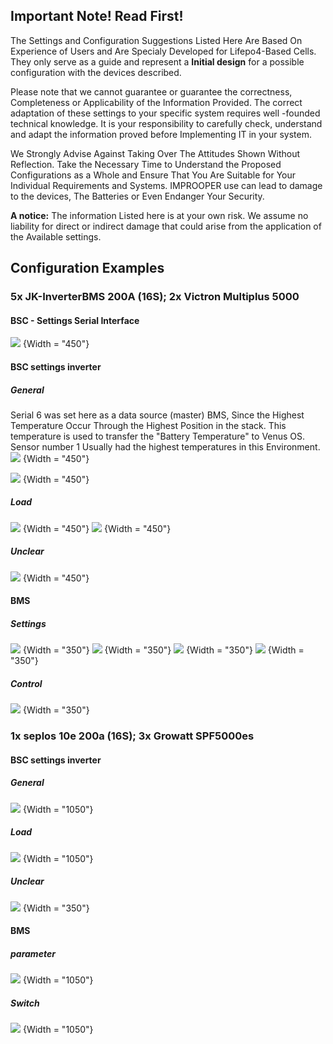 ## Important Note! Read First!
The Settings and Configuration Suggestions Listed Here Are Based On Experience of Users and Are Specialy Developed for Lifepo4-Based Cells. They only serve as a guide and represent a **Initial design** for a possible configuration with the devices described.

Please note that we cannot guarantee or guarantee the correctness, Completeness or Applicability of the Information Provided. The correct adaptation of these settings to your specific system requires well -founded technical knowledge. It is your responsibility to carefully check, understand and adapt the information proved before Implementing IT in your system.

We Strongly Advise Against Taking Over The Attitudes Shown Without Reflection. Take the Necessary Time to Understand the Proposed Configurations as a Whole and Ensure That You Are Suitable for Your Individual Requirements and Systems. IMPROOPER use can lead to damage to the devices, The Batteries or Even Endanger Your Security.

**A notice:** The information Listed here is at your own risk. We assume no liability for direct or indirect damage that could arise from the application of the Available settings.

## Configuration Examples
### 5x JK-InverterBMS 200A (16S); 2x Victron Multiplus 5000

#### BSC - Settings Serial Interface

![](img/beispielconfig/beispielcfg_serial.png) {Width = "450"}


#### BSC settings inverter
##### General
Serial 6 was set here as a data source (master) BMS, Since the Highest Temperature Occur Through the Highest Position in the stack.
This temperature is used to transfer the "Battery Temperature" to Venus OS. Sensor number 1 Usually had the highest temperatures in this Environment.
![](img/beispielconfig/beispielcfg_inverter_general_1.png) {Width = "450"}
  
![](img/beispielconfig/beispielcfg_inverter_general_2.png) {Width = "450"}

##### Load
![](img/beispielconfig/beispielcfg_inverter_charge_1.png) {Width = "450"}
![](img/beispielconfig/beispielcfg_inverter_charge_2.png) {Width = "450"}

##### Unclear
![](img/beispielconfig/beispielcfg_inverter_discharge_1.png) {Width = "450"}

#### BMS
##### Settings
![](img/beispielconfig/beispielcfg_bms_settings_jk_1.png) {Width = "350"}
![](img/beispielconfig/beispielcfg_bms_settings_jk_2.png) {Width = "350"}
![](img/beispielconfig/beispielcfg_bms_settings_jk_3.png) {Width = "350"}
![](img/beispielconfig/beispielcfg_bms_settings_jk_4.png) {Width = "350"}

##### Control
![](img/beispielconfig/beispielcfg_bms_settings_jk_5.png) {Width = "350"}


### 1x seplos 10e 200a (16S); 3x Growatt SPF5000es

#### BSC settings inverter
##### General
![](img/beispielconfig/beispielcfg_inverter_general_seplos.png) {Width = "1050"}

##### Load
![](img/beispielconfig/beispielcfg_inverter_charge_seplos.png) {Width = "1050"}

##### Unclear
![](img/beispielconfig/beispielcfg_inverter_discharge_seplos.png) {Width = "350"}

#### BMS
##### parameter
![](img/beispielconfig/beispielcfg_bms_seplos_parameter.png) {Width = "1050"}

##### Switch
![](img/beispielconfig/beispielcfg_bms_switches.png) {Width = "1050"}